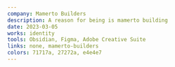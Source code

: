 ```yaml
---
company: Mamerto Builders
description: A reason for being is mamerto building
date: 2023-03-05
works: identity
tools: Obsidian, Figma, Adobe Creative Suite
links: none, mamerto-builders
colors: 71717a, 27272a, e4e4e7
---
```

